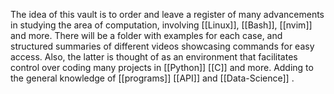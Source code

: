 
The idea of this vault is to order and leave a register of many advancements in studying the area of computation, involving [[Linux]], [[Bash]], [[nvim]] and more. There will be a folder with examples for each case, and structured summaries of different videos showcasing commands for easy access. 
Also, the latter is thought of as an environment that facilitates control over coding many projects in [[Python]] [[C]] and more. Adding to the general knowledge of [[programs]] [[API]] and [[Data-Science]] .

